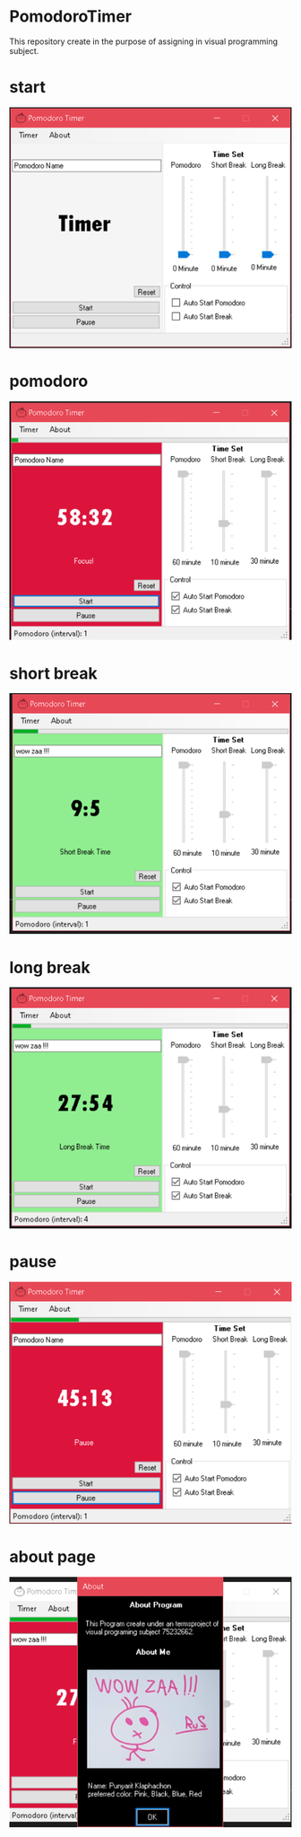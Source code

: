 # PomodoroTimer
This repository create in the purpose of assigning in visual programming subject.

# start
![](https://github.com/Rus1999/PomodoroTimer/blob/master/capture/start.png)

# pomodoro 
![](https://github.com/Rus1999/PomodoroTimer/blob/master/capture/pomodoro.png)

# short break 
![](https://github.com/Rus1999/PomodoroTimer/blob/master/capture/shortbreak.png)

# long break
![](https://github.com/Rus1999/PomodoroTimer/blob/master/capture/longtime.png)

# pause
![](https://github.com/Rus1999/PomodoroTimer/blob/master/capture/pause.png)

# about page
![](https://github.com/Rus1999/PomodoroTimer/blob/master/capture/about.png)
